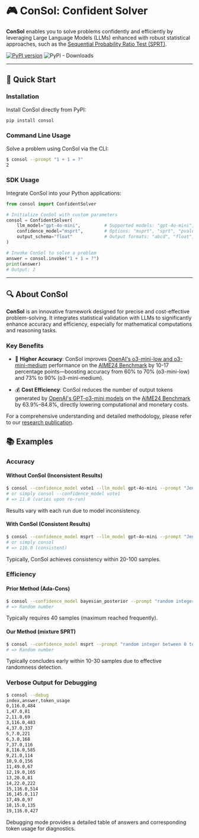 # 🎮 ConSol: Confident Solver

**ConSol** enables you to solve problems confidently and efficiently by leveraging Large Language Models (LLMs) enhanced with robust statistical approaches, such as the [Sequential Probability Ratio Test (SPRT)](https://en.wikipedia.org/wiki/Sequential_probability_ratio_test).

[![PyPI version](https://badge.fury.io/py/consol.svg)](https://badge.fury.io/py/consol)
![PyPI - Downloads](https://img.shields.io/pypi/dm/consol)


---

## 🚀 Quick Start

### Installation

Install ConSol directly from PyPI:

```bash
pip install consol
```

### Command Line Usage

Solve a problem using ConSol via the CLI:

```bash
$ consol --prompt "1 + 1 = ?"
2
```

### SDK Usage

Integrate ConSol into your Python applications:

```python
from consol import ConfidentSolver

# Initialize ConSol with custom parameters
consol = ConfidentSolver(
    llm_model="gpt-4o-mini",         # Supported models: "gpt-4o-mini", "o3-mini-low", etc.
    confidence_model="msprt",        # Options: "msprt", "sprt", "pvalue", "bayesian_posterior", "vote40", "vote1"
    output_schema="float"            # Output formats: "abcd", "float", etc.
)

# Invoke ConSol to solve a problem
answer = consol.invoke("1 + 1 = ?")
print(answer)
# Output: 2
```

---

## 🔍 About ConSol

**ConSol** is an innovative framework designed for precise and cost-effective problem-solving. It integrates statistical validation with LLMs to significantly enhance accuracy and efficiency, especially for mathematical computations and reasoning tasks.

### Key Benefits

- 🚩 **Higher Accuracy**: ConSol improves [OpenAI's o3-mini-low and o3-mini-medium](https://openai.com/index/openai-o3-mini/) performance on the [AIME24 Benchmark](https://huggingface.co/datasets/Maxwell-Jia/AIME_2024) by 10-17 percentage points—boosting accuracy from 60% to 70% (o3-mini-low) and 73% to 90% (o3-mini-medium).

- 💰 **Cost Efficiency**: ConSol reduces the number of output tokens generated by [OpenAI's GPT-o3-mini models](https://openai.com/index/openai-o3-mini/) on the [AIME24 Benchmark](https://huggingface.co/datasets/Maxwell-Jia/AIME_2024) by 63.9%–84.8%, directly lowering computational and monetary costs.

For a comprehensive understanding and detailed methodology, please refer to our [research publication](https://www.alphaxiv.org/abs/2503.17587).

## 📚 Examples

### Accuracy

#### Without ConSol (Inconsistent Results)

```bash
$ consol --confidence_model vote1 --llm_model gpt-4o-mini --prompt "Jen enters a lottery by picking \(4\) distinct numbers from \(S=\{1,2,3,\dots,10\}\). \(4\) numbers are randomly chosen from \(S\). She wins a prize if at least two of her numbers match the randomly chosen numbers, and wins the grand prize if all four match. The probability of winning the grand prize given she has already won a prize is \(\frac{m}{n}\), with \(m,n\) relatively prime positive integers. Find \(m+n\)."
# or simply consol --confidence_model vote1
# => 11.0 (varies upon re-run)
```

Results vary with each run due to model inconsistency.

#### With ConSol (Consistent Results)

```bash
$ consol --confidence_model msprt --llm_model gpt-4o-mini --prompt "Jen enters a lottery by picking \(4\) distinct numbers from \(S=\{1,2,3,\dots,10\}\). \(4\) numbers are randomly chosen from \(S\). She wins a prize if at least two of her numbers match the randomly chosen numbers, and wins the grand prize if all four match. The probability of winning the grand prize given she has already won a prize is \(\frac{m}{n}\), with \(m,n\) relatively prime positive integers. Find \(m+n\)."
# or simply consol
# => 116.0 (consistent)
```

Typically, ConSol achieves consistency within 20-100 samples.

### Efficiency

#### Prior Method (Ada-Cons)

```bash
$ consol --confidence_model bayesian_posterior --prompt "random integer between 0 to 20"
# => Random number
```

Typically requires 40 samples (maximum reached frequently).

#### Our Method (mixture SPRT)

```bash
$ consol --confidence_model msprt --prompt "random integer between 0 to 20"
# => Random number
```

Typically concludes early within 10-30 samples due to effective randomness detection.

### Verbose Output for Debugging

```bash
$ consol --debug
index,answer,token_usage
0,116.0,484
1,47.0,81
2,11.0,69
3,116.0,483
4,37.0,337
5,7.0,221
6,3.0,168
7,37.0,116
8,116.0,585
9,21.0,114
10,9.0,156
11,49.0,67
12,19.0,165
13,20.0,81
14,22.0,222
15,116.0,514
16,145.0,117
17,49.0,97
18,15.0,135
19,116.0,427
```

Debugging mode provides a detailed table of answers and corresponding token usage for diagnostics.

